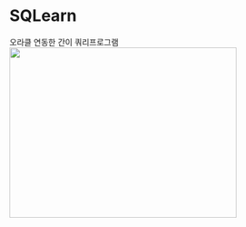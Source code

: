 # SQLearn
오라클 연동한 간이 쿼리프로그램
<img src="C:\Users\HAKSUNNAM\Desktop\project\SQLearn" width="400" height="300"></img>
